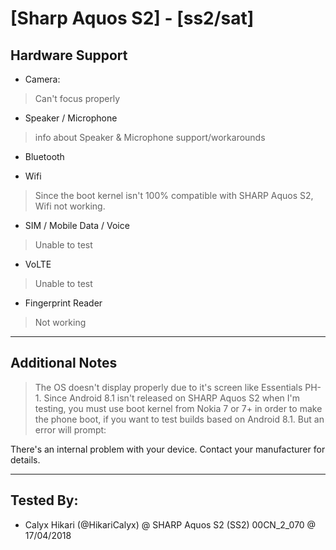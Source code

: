 # [Sharp Aquos S2] - [ss2/sat]

## Hardware Support

* Camera:
> Can't focus properly

* Speaker / Microphone
> info about Speaker & Microphone support/workarounds

* Bluetooth
> 

* Wifi
> Since the boot kernel isn't 100% compatible with SHARP Aquos S2, Wifi not working.

* SIM / Mobile Data / Voice
> Unable to test

* VoLTE
> Unable to test

* Fingerprint Reader
> Not working

***
## Additional Notes

> The OS doesn't display properly due to it's screen like Essentials PH-1. 
> Since Android 8.1 isn't released on SHARP Aquos S2 when I'm testing, you must use boot kernel from Nokia 7 or 7+ in order to make the phone boot, if you want to test builds based on Android 8.1.
But an error will prompt:

There's an internal problem with your device. Contact your manufacturer for details.



***


## Tested By:
* Calyx Hikari (@HikariCalyx) @ SHARP Aquos S2 (SS2) 00CN_2_070 @ 17/04/2018
